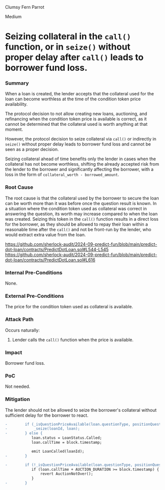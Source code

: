 Clumsy Fern Parrot

Medium

# Seizing collateral in the `call()` function, or in `seize()` without proper delay after `call()` leads to borrower fund loss.

### Summary

When a loan is created, the lender accepts that the collateral used for the loan can become worthless at the time of the condition token price availability.

The protocol decision to not allow creating new loans, auctioning, and refinancing when the condition token price is available is correct, as it cannot be determined that the collateral used is worth anything at that moment.

However, the protocol decision to seize collateral via `call()` or indirectly in `seize()` without proper delay leads to borrower fund loss and cannot be seen as a proper decision.

Seizing collateral ahead of time benefits only the lender in cases when the collateral has not become worthless, shifting the already accepted risk from the lender to the borrower and significantly affecting the borrower, with a loss in the form of `collateral_worth - borrowed_amount`.

### Root Cause

The root cause is that the collateral used by the borrower to secure the loan can be worth more than it was before once the question result is known. In a situation where the condition token used as collateral was correct in answering the question, its worth may increase compared to when the loan was created. Seizing this token in the `call()` function results in a direct loss for the borrower, as they should be allowed to repay their loan within a reasonable time after the `call()` and not be front-run by the lender, who would extract extra value from the loan.

https://github.com/sherlock-audit/2024-09-predict-fun/blob/main/predict-dot-loan/contracts/PredictDotLoan.sol#L544-L545  
https://github.com/sherlock-audit/2024-09-predict-fun/blob/main/predict-dot-loan/contracts/PredictDotLoan.sol#L616

### Internal Pre-Conditions

None.

### External Pre-Conditions

The price for the condition token used as collateral is available.

### Attack Path

Occurs naturally:

1. Lender calls the `call()` function when the price is available.

### Impact

Borrower fund loss.

### PoC

Not needed.

### Mitigation

The lender should not be allowed to seize the borrower's collateral without sufficient delay for the borrower to react.

```diff
-        if (_isQuestionPriceAvailable(loan.questionType, positionQuestion[loan.positionId])) {
-            _seize(loanId, loan);
-        } else {
            loan.status = LoanStatus.Called;
            loan.callTime = block.timestamp;

            emit LoanCalled(loanId);
-        }
```

```diff
-        if (!_isQuestionPriceAvailable(loan.questionType, positionQuestion[loan.positionId])) {
            if (loan.callTime + AUCTION_DURATION >= block.timestamp) {
                revert AuctionNotOver();
            }
-        }
```